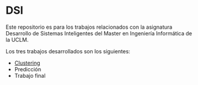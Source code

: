 # DSI
Este repositorio es para los trabajos relacionados con la asignatura Desarrollo de Sistemas Inteligentes del Master en Ingeniería Informática de la UCLM.

Los tres trabajos desarrollados son los siguientes:

* [Clustering](https://github.com/Xiul109/DSI/tree/master/clustering)
* Predicción
* Trabajo final
